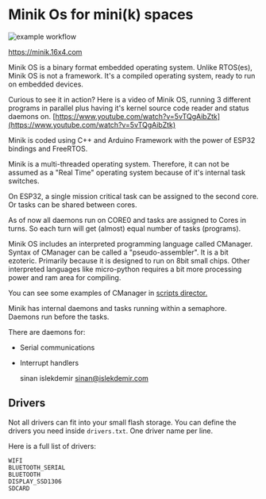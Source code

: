 # Minik Os for mini(k) spaces

![example workflow](https://github.com/sinanislekdemir/minik/actions/workflows/build-test.yml/badge.svg)

https://minik.16x4.com

Minik OS is a binary format embedded operating system. Unlike RTOS(es),
Minik OS is not a framework. It's a compiled operating system, ready
to run on embedded devices.

Curious to see it in action? Here is a video of Minik OS, running 3 different
programs in parallel plus having it's kernel source code reader and status
daemons on. [https://www.youtube.com/watch?v=5vTQgAibZtk](https://www.youtube.com/watch?v=5vTQgAibZtk)

Minik is coded using C++ and Arduino Framework with the power of ESP32 bindings
and FreeRTOS.

Minik is a multi-threaded operating system. Therefore, it can not be assumed
as a "Real Time" operating system because of it's internal task switches.

On ESP32, a single mission critical task can be assigned to the second core.
Or tasks can be shared between cores.

As of now all daemons run on CORE0 and tasks are assigned to Cores in turns.
So each turn will get (almost) equal number of tasks (programs).

Minik OS includes an interpreted programming language called CManager. Syntax
of CManager can be called a "pseudo-assembler". It is a bit ezoteric. Primarily
because it is designed to run on 8bit small chips. Other interpreted languages
like micro-python requires a bit more processing power and ram area for compiling.

You can see some examples of CManager in [scripts director.](https://github.com/sinanislekdemir/minik/tree/main/scripts)

Minik has internal daemons and tasks running within a semaphore. Daemons run before
the tasks.

There are daemons for:

- Serial communications
- Interrupt handlers

    sinan islekdemir
    sinan@islekdemir.com

## Drivers

Not all drivers can fit into your small flash storage. You can define the drivers you need
inside `drivers.txt`. One driver name per line.

Here is a full list of drivers:

```
WIFI
BLUETOOTH_SERIAL
BLUETOOTH
DISPLAY_SSD1306
SDCARD
```
